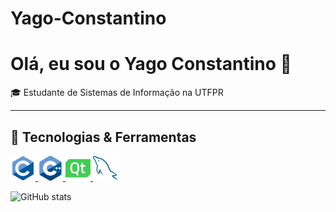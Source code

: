 # Yago-Constantino

# Olá, eu sou o Yago Constantino 👋

🎓 Estudante de Sistemas de Informação na UTFPR  


---

## 🚧 Tecnologias & Ferramentas

<p align="left">
  <a href="https://www.python.org/">
    <img alt="C" src="https://raw.githubusercontent.com/devicons/devicon/master/icons/c/c-original.svg" width="40" height="40"/>
  </a>
  <a href="https://isocpp.org/">
    <img alt="C++" src="https://raw.githubusercontent.com/devicons/devicon/master/icons/cplusplus/cplusplus-original.svg" width="40" height="40"/>
  </a>
  <a href="https://www.qt.io/">
    <img alt="Qt" src="https://raw.githubusercontent.com/devicons/devicon/master/icons/qt/qt-original.svg" width="40" height="40"/>
  </a>
  <a href="https://www.mysql.com/">
    <img alt="MySQL" src="https://raw.githubusercontent.com/devicons/devicon/master/icons/mysql/mysql-original.svg" width="40" height="40"/>
  </a>
</p>

![GitHub stats](https://github-readme-stats.vercel.app/api?username=YagoConstantino&show_icons=true&theme=dark)

